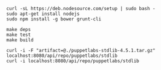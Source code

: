 	curl -sL https://deb.nodesource.com/setup | sudo bash -
	sudo apt-get install nodejs
	sudo npm install -g bower grunt-cli

	make deps
	make test
	make build

	curl -i -F "artifact=@./puppetlabs-stdlib-4.5.1.tar.gz" localhost:8080/api/repo/puppetlabs/stdlib
	curl -i localhost:8080/api/repo/puppetlabs/stdlib
